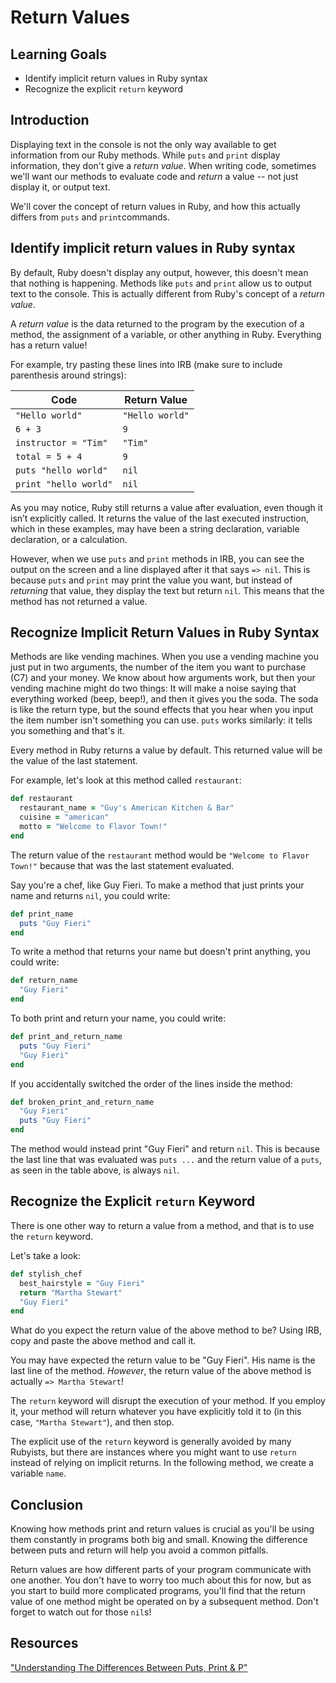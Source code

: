 # Return Values

## Learning Goals

- Identify implicit return values in Ruby syntax
- Recognize the explicit `return` keyword

## Introduction

Displaying text in the console is not the only way available to get information
from our Ruby methods. While `puts` and `print` display information, they don't
give a _return value_. When writing code, sometimes we'll want our methods to
evaluate code and _return_ a value -- not just display it, or output text.

We'll cover the concept of return values in Ruby, and how this actually differs
from `puts` and `print`commands.

## Identify implicit return values in Ruby syntax

By default, Ruby doesn't display any output, however, this doesn't mean that
nothing is happening. Methods like `puts` and `print` allow us to output text to
the console. This is actually different from Ruby's concept of a _return value_.

A _return value_ is the data returned to the program by the execution of a
method, the assignment of a variable, or other anything in Ruby. Everything has
a return value!

For example, try pasting these lines into IRB (make sure to include parenthesis
around strings):

| Code                  | Return Value   |
|-----------------------|----------------|
| `"Hello world"`       | `"Hello world"`|
| `6 + 3`               | `9`            |
| `instructor = "Tim"`  | `"Tim"`        |
| `total = 5 + 4`       | `9`            |
| `puts "hello world"`  | `nil`          |
| `print "hello world"` | `nil`          |


As you may notice, Ruby still returns a value after evaluation, even though it
isn’t explicitly called. It returns the value of the last executed instruction,
which in these examples, may have been a string declaration, variable
declaration, or a calculation.

However, when we use `puts` and `print` methods in IRB, you can see the output
on the screen and a line displayed after it that says `=> nil`. This is because
`puts` and `print` may print the value you want, but instead of _returning_ that
value, they display the text but return `nil`. This means that the method has
not returned a value.

## Recognize Implicit Return Values in Ruby Syntax

Methods are like vending machines. When you use a vending machine you just put
in two arguments, the number of the item you want to purchase (C7) and your
money. We know about how arguments work, but then your vending machine might do
two things: It will make a noise saying that everything worked (beep, beep!),
and then it gives you the soda. The soda is like the return type, but the sound
effects that you hear when you input the item number isn't something you can
use. `puts` works similarly: it tells you something and that's it.

Every method in Ruby returns a value by default. This returned value will be the
value of the last statement.

For example, let's look at this method called `restaurant`:

```ruby
def restaurant
  restaurant_name = "Guy's American Kitchen & Bar"
  cuisine = "american"
  motto = "Welcome to Flavor Town!"
end
```

The return value of the `restaurant` method would be `"Welcome to Flavor Town!"`
because that was the last statement evaluated.

Say you're a chef, like Guy Fieri. To make a method that just prints your name
and returns `nil`, you could write:

```ruby
def print_name
  puts "Guy Fieri"
end
```

To write a method that returns your name but doesn't print anything, you could write:

```ruby
def return_name
  "Guy Fieri"
end
```

To both print and return your name, you could write:

```ruby
def print_and_return_name
  puts "Guy Fieri"
  "Guy Fieri"
end
```
If you accidentally switched the order of the lines inside the method:

```ruby
def broken_print_and_return_name
  "Guy Fieri"
  puts "Guy Fieri"
end
```

The method would instead print "Guy Fieri" and return `nil`. This is because the
last line that was evaluated was `puts ...` and the return value of a `puts`, as
seen in the table above, is always `nil`.

## Recognize the Explicit `return` Keyword

There is one other way to return a value from a method, and that is to use the
`return` keyword.

Let's take a look:

```ruby
def stylish_chef
  best_hairstyle = "Guy Fieri"
  return "Martha Stewart"
  "Guy Fieri"
end
```

What do you expect the return value of the above method to be? Using IRB, copy
and paste the above method and call it.

You may have expected the return value to be "Guy Fieri". His name is the last
line of the method. *However*, the return value of the above method is actually
`=> Martha Stewart`!

The `return` keyword will disrupt the execution of your method. If you employ
it, your method will return whatever you have explicitly told it to (in this
case, `"Martha Stewart"`), and then stop.

The explicit use of the `return` keyword is generally avoided by many Rubyists,
but there are instances where you might want to use `return` instead of relying
on implicit returns. In the following method, we create a variable `name`.

## Conclusion

Knowing how methods print and return values is crucial as you'll be using them
constantly in programs both big and small. Knowing the difference between puts
and return will help you avoid a common pitfalls.

Return values are how different parts of your program communicate with one
another. You don't have to worry too much about this for now, but as you start
to build more complicated programs, you'll find that the return value of one
method might be operated on by a subsequent method. Don't forget to watch out
for those `nil`s!

## Resources
["Understanding The Differences Between Puts, Print & P"](https://www.rubyguides.com/2018/10/puts-vs-print/)